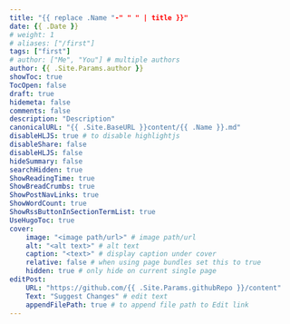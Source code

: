 ```yaml
---
title: "{{ replace .Name "-" " " | title }}"
date: {{ .Date }}
# weight: 1
# aliases: ["/first"]
tags: ["first"]
# author: ["Me", "You"] # multiple authors
author: {{ .Site.Params.author }}
showToc: true
TocOpen: false
draft: true
hidemeta: false
comments: false
description: "Description"
canonicalURL: "{{ .Site.BaseURL }}content/{{ .Name }}.md"
disableHLJS: true # to disable highlightjs
disableShare: false
disableHLJS: false
hideSummary: false
searchHidden: true
ShowReadingTime: true
ShowBreadCrumbs: true
ShowPostNavLinks: true
ShowWordCount: true
ShowRssButtonInSectionTermList: true
UseHugoToc: true
cover:
    image: "<image path/url>" # image path/url
    alt: "<alt text>" # alt text
    caption: "<text>" # display caption under cover
    relative: false # when using page bundles set this to true
    hidden: true # only hide on current single page
editPost:
    URL: "https://github.com/{{ .Site.Params.githubRepo }}/content"
    Text: "Suggest Changes" # edit text
    appendFilePath: true # to append file path to Edit link
---
```


